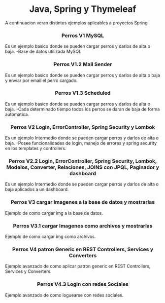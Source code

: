 <h1 align="center">Java, Spring y Thymeleaf </h1>
<p align="left">A continuacion veran distintos ejemplos aplicables a proyectos Spring</p>

<h3 align="center">Perros V1 MySQL</h3>
<p align="left">Es un ejemplo basico donde se pueden cargar perros y darlos de alta o baja. -Base de datos utilizada MySQL</p>

<h3 align="center">Perros V1.2 Mail Sender</h3>
<p align="left">Es un ejemplo basico donde se pueden cargar perros y darlos de alta o baja y enviar por email el perro cargado.</p>

<h3 align="center">Perros V1.3 Scheduled</h3>
<p align="left">Es un ejemplo basico donde se pueden cargar perros y darlos de alta o baja. -Cada determinado tiempo todos los perros se daran de baja de forma automatica.</p>

<h3 align="center">Perros V2 Login, ErrorController, Spring Security y Lombok</h3>
<p align="left">Es un ejemplo Intermedio donde se pueden cargar perros y darlos de alta o baja. -Posee funcionalidades de login, manejo de errores y spring security en los templates y controllers.</p>

<h3 align="center">Perros V2.2 Login, ErrorController, Spring Security, Lombok, Modelos, Converter, Relaciones, JOINS con JPQL, Paginador y dashboard</h3>
<p align="left">Es un ejemplo Intermedio donde se pueden cargar perros y darlos de alta o baja aplicados a un dashboard.</p>

<h3 align="center">Perros V3 cargar Imagenes a la base de datos y mostrarlas</h3>
<p align="left">Ejemplo de como cargar img a la base de datos.</p>

<h3 align="center">Perros V3.1 cargar Imagenes como archivos y mostrarlas</h3>
<p align="left">Ejemplo de como cargar img como archivos.</p>

<h3 align="center">Perros V4 patron Generic en REST Controllers, Services y Converters</h3>
<p align="left">Ejemplo avanzado de como aplicar patron generic en REST Controllers, Services y Converters.</p>

<h3 align="center">Perros V4.3 Login con redes Sociales</h3>
<p align="left">Ejemplo avanzado de como loguearse con redes sociales.</p>
